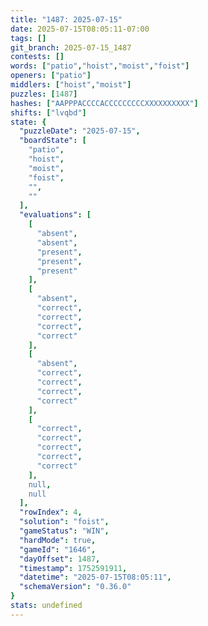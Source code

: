 ```yaml
---
title: "1487: 2025-07-15"
date: 2025-07-15T08:05:11-07:00
tags: []
git_branch: 2025-07-15_1487
contests: []
words: ["patio","hoist","moist","foist"]
openers: ["patio"]
middlers: ["hoist","moist"]
puzzles: [1487]
hashes: ["AAPPPACCCCACCCCCCCCCXXXXXXXXXX"]
shifts: ["lvqbd"]
state: {
  "puzzleDate": "2025-07-15",
  "boardState": [
    "patio",
    "hoist",
    "moist",
    "foist",
    "",
    ""
  ],
  "evaluations": [
    [
      "absent",
      "absent",
      "present",
      "present",
      "present"
    ],
    [
      "absent",
      "correct",
      "correct",
      "correct",
      "correct"
    ],
    [
      "absent",
      "correct",
      "correct",
      "correct",
      "correct"
    ],
    [
      "correct",
      "correct",
      "correct",
      "correct",
      "correct"
    ],
    null,
    null
  ],
  "rowIndex": 4,
  "solution": "foist",
  "gameStatus": "WIN",
  "hardMode": true,
  "gameId": "1646",
  "dayOffset": 1487,
  "timestamp": 1752591911,
  "datetime": "2025-07-15T08:05:11",
  "schemaVersion": "0.36.0"
}
stats: undefined
---
```

<!-- more -->
